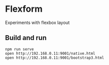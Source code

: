 # Flexform

Experiments with flexbox layout

## Build and run

```Shell
npm run serve
open http://192.168.0.11:9001/native.html
open http://192.168.0.11:9001/bootstrap3.html
```
